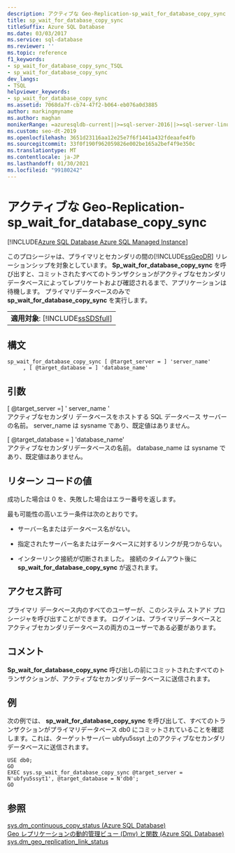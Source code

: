 ```yaml
---
description: アクティブな Geo-Replication-sp_wait_for_database_copy_sync
title: sp_wait_for_database_copy_sync
titleSuffix: Azure SQL Database
ms.date: 03/03/2017
ms.service: sql-database
ms.reviewer: ''
ms.topic: reference
f1_keywords:
- sp_wait_for_database_copy_sync_TSQL
- sp_wait_for_database_copy_sync
dev_langs:
- TSQL
helpviewer_keywords:
- sp_wait_for_database_copy_sync
ms.assetid: 7068da7f-cb74-47f2-b064-eb076a0d3885
author: markingmyname
ms.author: maghan
monikerRange: =azuresqldb-current||>=sql-server-2016||>=sql-server-linux-2017||=azuresqldb-mi-current
ms.custom: seo-dt-2019
ms.openlocfilehash: 3651d23116aa12e25e7f6f1441a432fdeaafe4fb
ms.sourcegitcommit: 33f0f190f962059826e002be165a2bef4f9e350c
ms.translationtype: MT
ms.contentlocale: ja-JP
ms.lasthandoff: 01/30/2021
ms.locfileid: "99180242"
---
```

# <a name="active-geo-replication---sp_wait_for_database_copy_sync"></a>アクティブな Geo-Replication-sp_wait_for_database_copy_sync
[!INCLUDE[Azure SQL Database Azure SQL Managed Instance](../../includes/applies-to-version/asdb-asdbmi.md)]

  このプロシージャは、プライマリとセカンダリの間の[!INCLUDE[ssGeoDR](../../includes/ssgeodr-md.md)] リレーションシップを対象としています。 **Sp_wait_for_database_copy_sync** を呼び出すと、コミットされたすべてのトランザクションがアクティブなセカンダリデータベースによってレプリケートおよび確認されるまで、アプリケーションは待機します。 プライマリデータベースのみで **sp_wait_for_database_copy_sync** を実行します。  
  
||  
|-|  
|**適用対象**: [!INCLUDE[ssSDSfull](../../includes/sssdsfull-md.md)]|  
  
## <a name="syntax"></a>構文  
  
```  
sp_wait_for_database_copy_sync [ @target_server = ] 'server_name'   
     , [ @target_database = ] 'database_name'  
```  
  
## <a name="arguments"></a>引数  
 [ @target_server =] ' server_name '  
 アクティブなセカンダリ データベースをホストする SQL データベース サーバーの名前。 server_name は sysname であり、既定値はありません。  
  
 [ @target_database = ] 'database_name'  
 アクティブなセカンダリデータベースの名前。 database_name は sysname であり、既定値はありません。  
  
## <a name="return-code-values"></a>リターン コードの値  
 成功した場合は 0 を、失敗した場合はエラー番号を返します。  
  
 最も可能性の高いエラー条件は次のとおりです。  
  
-   サーバー名またはデータベース名がない。  
  
-   指定されたサーバー名またはデータベースに対するリンクが見つからない。  
  
-   インターリンク接続が切断されました。 接続のタイムアウト後に **sp_wait_for_database_copy_sync** が返されます。  
  
## <a name="permissions"></a>アクセス許可  
 プライマリ データベース内のすべてのユーザーが、このシステム ストアド プロシージャを呼び出すことができます。 ログインは、プライマリデータベースとアクティブセカンダリデータベースの両方のユーザーである必要があります。  
  
## <a name="remarks"></a>コメント  
 **Sp_wait_for_database_copy_sync** 呼び出しの前にコミットされたすべてのトランザクションが、アクティブなセカンダリデータベースに送信されます。  
  
## <a name="examples"></a>例  
 次の例では、 **sp_wait_for_database_copy_sync** を呼び出して、すべてのトランザクションがプライマリデータベース db0 にコミットされていることを確認します。これは、ターゲットサーバー ubfyu5ssyt 上のアクティブなセカンダリデータベースに送信されます。  
  
```  
USE db0;  
GO  
EXEC sys.sp_wait_for_database_copy_sync @target_server = N'ubfyu5ssyt1', @target_database = N'db0';  
GO  
```  
  
## <a name="see-also"></a>参照  
 [sys.dm_continuous_copy_status &#40;Azure SQL Database&#41;](../../relational-databases/system-dynamic-management-views/sys-dm-continuous-copy-status-azure-sql-database.md)   
 [Geo レプリケーションの動的管理ビュー (Dmv) と関数 &#40;Azure SQL Database&#41;](../../relational-databases/system-dynamic-management-views/geo-replication-dynamic-management-views-and-functions-azure-sql-database.md)   
 [sys.dm_geo_replication_link_status](../system-dynamic-management-views/sys-dm-geo-replication-link-status-azure-sql-database.md)
  
  
